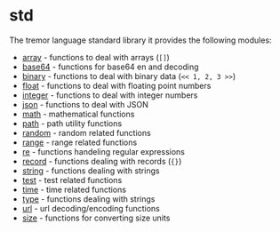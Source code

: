 
# std

 The tremor language standard library it provides the following modules:

 * [array](array.md) - functions to deal with arrays (`[]`)
 * [base64](base64.md) - functions for base64 en and decoding
 * [binary](base64.md) - functions to deal with binary data (`<< 1, 2, 3 >>`)
 * [float](float.md) - functions to deal with floating point numbers
 * [integer](integer/index.md) - functions to deal with integer numbers
 * [json](json.md) - functions to deal with JSON
 * [math](math.md) - mathematical functions
 * [path](path.md) - path utility functions
 * [random](random.md) - random related functions
 * [range](range.md) - range related functions
 * [re](re.md) - functions handeling regular expressions
 * [record](record.md) - functions dealing with records (`{}`)
 * [string](string.md) - functions dealing with strings
 * [test](test.md) - test related functions
 * [time](time/index.md) - time related functions
 * [type](type.md) - functions dealing with strings
 * [url](url.md) - url decoding/encoding functions
 * [size](size.md) - functions for converting size units
